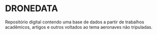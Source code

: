 # DRONEDATA
Repositório digital contendo uma base de dados a partir de trabalhos acadêmicos, artigos e outros voltados ao tema aeronaves não tripuladas.
